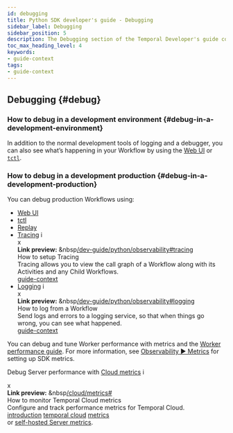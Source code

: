 ```yaml
---
id: debugging
title: Python SDK developer's guide - Debugging
sidebar_label: Debugging
sidebar_position: 5
description: The Debugging section of the Temporal Developer's guide covers the many ways to debug your application.
toc_max_heading_level: 4
keywords:
- guide-context
tags:
- guide-context
---
```


<!-- THIS FILE IS GENERATED. DO NOT EDIT THIS FILE DIRECTLY -->

## Debugging {#debug}

### How to debug in a development environment {#debug-in-a-development-environment}

In addition to the normal development tools of logging and a debugger, you can also see what’s happening in your Workflow by using the [Web UI](/web-ui) or [`tctl`](/tctl-v1).

### How to debug in a development production {#debug-in-a-development-production}

You can debug production Workflows using:

- [Web UI](/web-ui)
- [tctl](/tctl-v1)
- [Replay](#replay)
- [Tracing](/dev-guide/python/observability#tracing) <span id="i-107ed79f-3178-41e0-b17b-46b01cb3d29a" class="clickable-i clickable-link-preview">i</span><div id="preview-modal-107ed79f-3178-41e0-b17b-46b01cb3d29a" class="preview-modal"><div class="modal-header"><div id="x-107ed79f-3178-41e0-b17b-46b01cb3d29a" class="clickable-x clickable-link-preview">x</div><b>Link preview:</b>&nbsp;&nbsp<a href="/dev-guide/python/observability#tracing">/dev-guide/python/observability#tracing</a></div><div class="preview-modal-title">How to setup Tracing</div><div class="preview-modal-description">Tracing allows you to view the call graph of a Workflow along with its Activities and any Child Workflows.</div><div class="preview-modal-tags"><a class="preview-modal-tag" href="/tags/guide-context">guide-context</a></div></div>
- [Logging](/dev-guide/python/observability#logging) <span id="i-b8544275-50d9-43c0-ac3b-2bf47e17df64" class="clickable-i clickable-link-preview">i</span><div id="preview-modal-b8544275-50d9-43c0-ac3b-2bf47e17df64" class="preview-modal"><div class="modal-header"><div id="x-b8544275-50d9-43c0-ac3b-2bf47e17df64" class="clickable-x clickable-link-preview">x</div><b>Link preview:</b>&nbsp;&nbsp<a href="/dev-guide/python/observability#logging">/dev-guide/python/observability#logging</a></div><div class="preview-modal-title">How to log from a Workflow</div><div class="preview-modal-description">Send logs and errors to a logging service, so that when things go wrong, you can see what happened.</div><div class="preview-modal-tags"><a class="preview-modal-tag" href="/tags/guide-context">guide-context</a></div></div>

You can debug and tune Worker performance with metrics and the [Worker performance guide](/dev-guide/worker-performance).
For more information, see [Observability ▶️ Metrics](/dev-guide/python/observability#metrics) for setting up SDK metrics.

Debug Server performance with [Cloud metrics](/cloud/metrics#) <span id="i-ec094ebf-e8fe-45fb-ac24-888f134115b1" class="clickable-i clickable-link-preview">i</span><div id="preview-modal-ec094ebf-e8fe-45fb-ac24-888f134115b1" class="preview-modal"><div class="modal-header"><div id="x-ec094ebf-e8fe-45fb-ac24-888f134115b1" class="clickable-x clickable-link-preview">x</div><b>Link preview:</b>&nbsp;&nbsp<a href="/cloud/metrics#">/cloud/metrics#</a></div><div class="preview-modal-title">How to monitor Temporal Cloud metrics</div><div class="preview-modal-description">Configure and track performance metrics for Temporal Cloud.</div><div class="preview-modal-tags"><a class="preview-modal-tag" href="/tags/introduction">introduction</a> <a class="preview-modal-tag" href="/tags/temporal cloud">temporal cloud</a> <a class="preview-modal-tag" href="/tags/metrics">metrics</a></div></div> or [self-hosted Server metrics](/kb/legacy-oss-prod-deploy#scaling-and-metrics).
